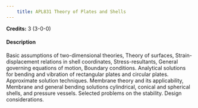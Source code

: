```yaml
---
    title: APL831 Theory of Plates and Shells
---
```

**Credits:** 3 (3-0-0)



#### Description 
Basic assumptions of two-dimensional theories, Theory of surfaces, Strain-displacement relations in shell coordinates, Stress-resultants, General governing equations of motion, Boundary conditions. Analytical solutions for bending and vibration of rectangular plates and circular plates. Approximate solution techniques. Membrane theory and its applicability, Membrane and general bending solutions cylindrical, conical and spherical shells, and pressure vessels. Selected problems on the stability. Design considerations.